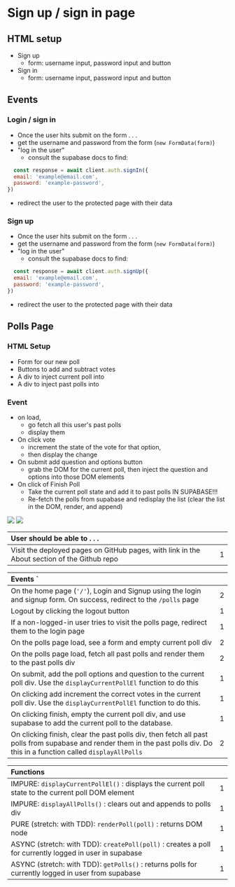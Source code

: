 # Sign up / sign in page

## HTML setup
- Sign up
  - form: username input, password input and button
- Sign in
  - form: username input, password input and button

## Events
### Login / sign in
  - Once the user hits submit on the form . . .
  - get the username and password from the form (`new FormData(form)`)
  - "log in the user"
    - consult the supabase docs to find:
```js 
  const response = await client.auth.signIn({
  email: 'example@email.com',
  password: 'example-password',
})
```
- redirect the user to the protected page with their data

### Sign up
  - Once the user hits submit on the form . . .
  - get the username and password from the form (`new FormData(form)`)
  - "log in the user"
    - consult the supabase docs to find:
```js 
  const response = await client.auth.signUp({
  email: 'example@email.com',
  password: 'example-password',
})
```
- redirect the user to the protected page with their data

## Polls Page

### HTML Setup
- Form for our new poll
- Buttons to add and subtract votes
- A div to inject current poll into
- A div to inject past polls into

### Event
- on load, 
  - go fetch all this user's past polls 
  - display them
- On click vote
  - increment the state of the vote for that option,
  - then display the change
- On submit add question and options button
  - grab the DOM for the current poll, then inject the question and options into those DOM elements
- On click of Finish Poll
  - Take the current poll state and add it to past polls IN SUPABASE!!!
  - Re-fetch the polls from supabase and redisplay the list (clear the list in the DOM, render, and append)

![](./assets/supa-rls-1.png)
![](./assets/supa-rls-2.png)


| User should be able to . . .                                                         |             |
| :----------------------------------------------------------------------------------- | ----------: |
| Visit the deployed pages on GitHub pages, with link in the About section of the Github repo|        1 |

| Events  `                                                                            |             |
| :----------------------------------------------------------------------------------- | ----------: |
| On the home page (`'/'`), Login and Signup using the login and signup form. On success, redirect to the `/polls` page   |        2 |
| Logout by clicking the logout button                                                       |        1 |
| If a non-logged-in user tries to visit the polls page, redirect them to the login page | 1 |
| On the polls page load, see a form and empty current poll div                              |        2 |
| On the polls page load, fetch all past polls and render them to the past polls div         |        2 |
| On submit, add the poll options and question to the current poll div.  Use the `displayCurrentPollEl` function to do this                                   |        1 |
| On clicking add increment the correct votes in the current poll div. Use the `displayCurrentPollEl` function to do this. |     1 |
| On clicking finish, empty the current poll div, and use supabase to add the current poll to the database. |1|
| On clicking finish, clear the past polls div, then fetch all past polls from supabase and render them in the past polls div. Do this in a function called `displayAllPolls` |2|

| Functions                                                              |             |
| :----------------------------------------------------------------------------------- | ----------: |
| IMPURE: `displayCurrentPollEl()` : displays the current poll state to the current poll DOM element | 1|
| IMPURE: `displayAllPolls()` : clears out and appends to polls div | 1|
| PURE (stretch: with TDD): `renderPoll(poll)` : returns DOM node | 1|
| ASYNC (stretch: with TDD): `createPoll(poll)` : creates a poll for currently logged in user in supabase |1|
| ASYNC (stretch: with TDD): `getPolls()` : returns polls for currently logged in user from supabase |1|